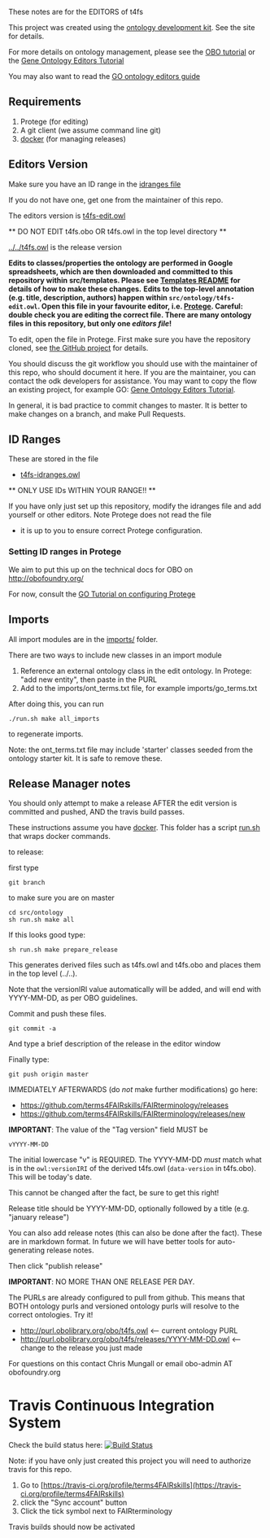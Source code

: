 These notes are for the EDITORS of t4fs

This project was created using the [ontology development kit](https://github.com/INCATools/ontology-development-kit). See the site for details.

For more details on ontology management, please see the [OBO tutorial](https://github.com/jamesaoverton/obo-tutorial) or the [Gene Ontology Editors Tutorial](https://go-protege-tutorial.readthedocs.io/en/latest/)

You may also want to read the [GO ontology editors guide](http://go-ontology.readthedocs.org/)

## Requirements

 1. Protege (for editing)
 2. A git client (we assume command line git)
 3. [docker](https://www.docker.com/get-docker) (for managing releases)

## Editors Version

Make sure you have an ID range in the [idranges file](t4fs-idranges.owl)

If you do not have one, get one from the maintainer of this repo.

The editors version is [t4fs-edit.owl](t4fs-edit.owl)

** DO NOT EDIT t4fs.obo OR t4fs.owl in the top level directory **

[../../t4fs.owl](../../t4fs.owl) is the release version

**Edits to classes/properties the ontology are performed in Google spreadsheets, which are then downloaded and committed to this repository within src/templates. Please see [Templates README](../templates/README.md) for details of how to make these changes.**
**Edits to the top-level annotation (e.g. title, description, authors) happen within `src/ontology/t4fs-edit.owl`. Open this file in your favourite editor, i.e. [Protege](https://protege.stanford.edu/). Careful: double check you are editing the correct file. There are many ontology files in this repository, but only one _editors file_!**

To edit, open the file in Protege. First make sure you have the repository cloned, see [the GitHub project](https://github.com/terms4FAIRskills/FAIRterminology) for details.

You should discuss the git workflow you should use with the maintainer
of this repo, who should document it here. If you are the maintainer,
you can contact the odk developers for assistance. You may want to
copy the flow an existing project, for example GO: [Gene Ontology
Editors Tutorial](https://go-protege-tutorial.readthedocs.io/en/latest/).

In general, it is bad practice to commit changes to master. It is
better to make changes on a branch, and make Pull Requests.

## ID Ranges

These are stored in the file

 * [t4fs-idranges.owl](t4fs-idranges.owl)

** ONLY USE IDs WITHIN YOUR RANGE!! **

If you have only just set up this repository, modify the idranges file
	and add yourself or other editors. Note Protege does not read the file
- it is up to you to ensure correct Protege configuration.


### Setting ID ranges in Protege

We aim to put this up on the technical docs for OBO on http://obofoundry.org/

For now, consult the [GO Tutorial on configuring Protege](http://go-protege-tutorial.readthedocs.io/en/latest/Entities.html#new-entities)

## Imports

All import modules are in the [imports/](imports/) folder.

There are two ways to include new classes in an import module

 1. Reference an external ontology class in the edit ontology. In Protege: "add new entity", then paste in the PURL
 2. Add to the imports/ont_terms.txt file, for example imports/go_terms.txt

After doing this, you can run

`./run.sh make all_imports`

to regenerate imports.

Note: the ont_terms.txt file may include 'starter' classes seeded from
the ontology starter kit. It is safe to remove these.

## Release Manager notes

You should only attempt to make a release AFTER the edit version is
committed and pushed, AND the travis build passes.

These instructions assume you have
[docker](https://www.docker.com/get-docker). This folder has a script
[run.sh](run.sh) that wraps docker commands.

to release:

first type

    git branch

to make sure you are on master

    cd src/ontology
    sh run.sh make all

If this looks good type:

    sh run.sh make prepare_release

This generates derived files such as t4fs.owl and t4fs.obo and places
them in the top level (../..).

Note that the versionIRI value automatically will be added, and will
end with YYYY-MM-DD, as per OBO guidelines.

Commit and push these files.

    git commit -a

And type a brief description of the release in the editor window

Finally type:

    git push origin master

IMMEDIATELY AFTERWARDS (do *not* make further modifications) go here:

 * https://github.com/terms4FAIRskills/FAIRterminology/releases
 * https://github.com/terms4FAIRskills/FAIRterminology/releases/new

__IMPORTANT__: The value of the "Tag version" field MUST be

    vYYYY-MM-DD

The initial lowercase "v" is REQUIRED. The YYYY-MM-DD *must* match
what is in the `owl:versionIRI` of the derived t4fs.owl (`data-version` in
t4fs.obo). This will be today's date.

This cannot be changed after the fact, be sure to get this right!

Release title should be YYYY-MM-DD, optionally followed by a title (e.g. "january release")

You can also add release notes (this can also be done after the fact). These are in markdown format.
In future we will have better tools for auto-generating release notes.

Then click "publish release"

__IMPORTANT__: NO MORE THAN ONE RELEASE PER DAY.

The PURLs are already configured to pull from github. This means that
BOTH ontology purls and versioned ontology purls will resolve to the
correct ontologies. Try it!

 * http://purl.obolibrary.org/obo/t4fs.owl <-- current ontology PURL
 * http://purl.obolibrary.org/obo/t4fs/releases/YYYY-MM-DD.owl <-- change to the release you just made

For questions on this contact Chris Mungall or email obo-admin AT obofoundry.org

# Travis Continuous Integration System

Check the build status here: [![Build Status](https://travis-ci.org/terms4FAIRskills/FAIRterminology.svg?branch=master)](https://travis-ci.org/terms4FAIRskills/FAIRterminology)

Note: if you have only just created this project you will need to authorize travis for this repo.

 1. Go to [https://travis-ci.org/profile/terms4FAIRskills](https://travis-ci.org/profile/terms4FAIRskills)
 2. click the "Sync account" button
 3. Click the tick symbol next to FAIRterminology

Travis builds should now be activated
